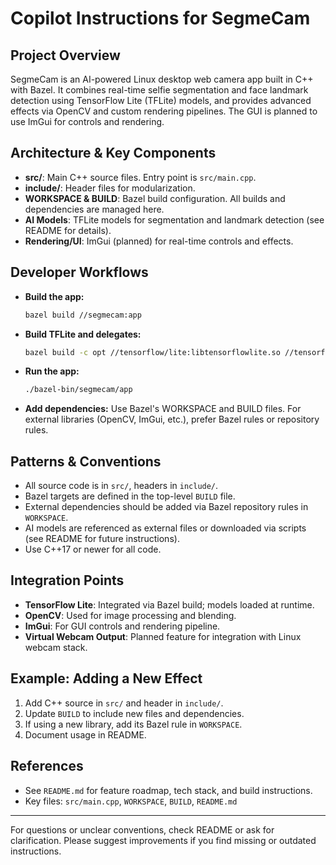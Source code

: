 
# Copilot Instructions for SegmeCam

## Project Overview
SegmeCam is an AI-powered Linux desktop web camera app built in C++ with Bazel. It combines real-time selfie segmentation and face landmark detection using TensorFlow Lite (TFLite) models, and provides advanced effects via OpenCV and custom rendering pipelines. The GUI is planned to use ImGui for controls and rendering.

## Architecture & Key Components
- **src/**: Main C++ source files. Entry point is `src/main.cpp`.
- **include/**: Header files for modularization.
- **WORKSPACE & BUILD**: Bazel build configuration. All builds and dependencies are managed here.
- **AI Models**: TFLite models for segmentation and landmark detection (see README for details).
- **Rendering/UI**: ImGui (planned) for real-time controls and effects.

## Developer Workflows
- **Build the app:**
  ```bash
  bazel build //segmecam:app
  ```
- **Build TFLite and delegates:**
  ```bash
  bazel build -c opt //tensorflow/lite:libtensorflowlite.so //tensorflow/lite/delegates/xnnpack:xnnpack_delegate
  ```
- **Run the app:**
  ```bash
  ./bazel-bin/segmecam/app
  ```
- **Add dependencies:**
  Use Bazel's WORKSPACE and BUILD files. For external libraries (OpenCV, ImGui, etc.), prefer Bazel rules or repository rules.

## Patterns & Conventions
- All source code is in `src/`, headers in `include/`.
- Bazel targets are defined in the top-level `BUILD` file.
- External dependencies should be added via Bazel repository rules in `WORKSPACE`.
- AI models are referenced as external files or downloaded via scripts (see README for future instructions).
- Use C++17 or newer for all code.

## Integration Points
- **TensorFlow Lite**: Integrated via Bazel build; models loaded at runtime.
- **OpenCV**: Used for image processing and blending.
- **ImGui**: For GUI controls and rendering pipeline.
- **Virtual Webcam Output**: Planned feature for integration with Linux webcam stack.

## Example: Adding a New Effect
1. Add C++ source in `src/` and header in `include/`.
2. Update `BUILD` to include new files and dependencies.
3. If using a new library, add its Bazel rule in `WORKSPACE`.
4. Document usage in README.

## References
- See `README.md` for feature roadmap, tech stack, and build instructions.
- Key files: `src/main.cpp`, `WORKSPACE`, `BUILD`, `README.md`

---

For questions or unclear conventions, check README or ask for clarification. Please suggest improvements if you find missing or outdated instructions.
